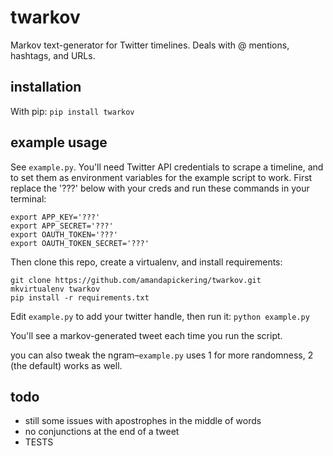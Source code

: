 # twarkov
Markov text-generator for Twitter timelines. Deals with @ mentions, hashtags, and URLs.

## installation
With pip:
```pip install twarkov```

## example usage
See ```example.py```. You'll need Twitter API credentials to scrape a timeline, and to set them as environment variables for the example script to work. First replace the '???' below with your creds and run these commands in your terminal:

```
export APP_KEY='???'
export APP_SECRET='???'
export OAUTH_TOKEN='???'
export OAUTH_TOKEN_SECRET='???'
```

Then clone this repo, create a virtualenv, and install requirements:
```
git clone https://github.com/amandapickering/twarkov.git
mkvirtualenv twarkov
pip install -r requirements.txt
```

Edit ```example.py``` to add your twitter handle, then run it:
```python example.py```

You'll see a markov-generated tweet each time you run the script.

you can also tweak the ngram–```example.py``` uses 1 for more randomness, 2 (the default) works as well.

## todo
- still some issues with apostrophes in the middle of words
- no conjunctions at the end of a tweet
- TESTS
